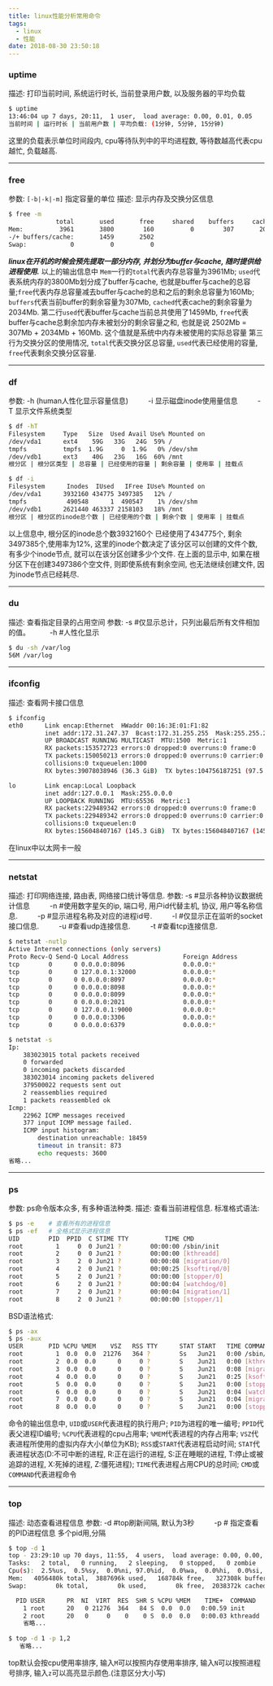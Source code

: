 ```yaml
---
title: linux性能分析常用命令
tags:
  - linux
  - 性能
date: 2018-08-30 23:50:18
---
```



### uptime
描述: 打印当前时间, 系统运行时长, 当前登录用户数, 以及服务器的平均负载
```bash
$ uptime
13:46:04 up 7 days, 20:11,  1 user,  load average: 0.00, 0.01, 0.05
当前时间 | 运行时长 | 当前用户数 | 平均负载: (1分钟, 5分钟, 15分钟)
```
这里的负载表示单位时间段内, cpu等待队列中的平均进程数, 等待数越高代表cpu越忙, 负载越高. 
<!-- more -->

-----------
### free 
参数: `[-b|-k|-m]` 指定容量的单位
描述: 显示内存及交换分区信息
```bash
$ free -m
             total       used       free     shared    buffers     cached
Mem:          3961       3800        160          0        307       2034
-/+ buffers/cache:       1459       2502
Swap:            0          0          0
```
***linux在开机的时候会预先提取一部分内存, 并划分为buffer与cache, 随时提供给进程使用.***
以上的输出信息中 `Mem`一行的`total`代表内存总容量为3961Mb; `used`代表系统内存的3800Mb划分成了buffer与cache, 也就是buffer与cache的总容量;`free`代表内存总容量减去buffer与cache的总和之后的剩余总容量为160Mb; `buffers`代表当前buffer的剩余容量为307Mb, `cached`代表cache的剩余容量为2034Mb.
第二行`used`代表buffer与cache当前总共使用了1459Mb, `free`代表buffer与cache总剩余加内存未被划分的剩余容量之和, 也就是说 2502Mb = 307Mb + 2034Mb + 160Mb. 这个值就是系统中内存未被使用的实际总容量
第三行为交换分区的使用情况, `total`代表交换分区总容量, `used`代表已经使用的容量, `free`代表剩余交换分区容量.

-----------
### df 
参数: -h (human人性化显示容量信息)
&ensp;&ensp;&ensp;&ensp;&ensp;-i 显示磁盘inode使用量信息
&ensp;&ensp;&ensp;&ensp;&ensp;-T 显示文件系统类型
```bash
$ df -hT
Filesystem     Type   Size  Used Avail Use% Mounted on
/dev/vda1      ext4    59G   33G   24G  59% /
tmpfs          tmpfs  1.9G     0  1.9G   0% /dev/shm
/dev/vdb1      ext3    40G   23G   16G  60% /mnt
根分区 | 根分区类型 | 总容量 | 已经使用的容量 | 剩余容量 | 使用率 | 挂载点
```

```bash
$ df -i
Filesystem      Inodes  IUsed   IFree IUse% Mounted on
/dev/vda1      3932160 434775 3497385   12% /
tmpfs           490548      1  490547    1% /dev/shm
/dev/vdb1      2621440 463337 2158103   18% /mnt
根分区 | 根分区的inode总个数 | 已经使用的个数 | 剩余个数 | 使用率 | 挂载点

```
以上信息中, 根分区的inode总个数3932160个 已经使用了434775个, 剩余3497385个,使用率为12%, 这里的inode个数决定了该分区可以创建的文件个数, 有多少个inode节点, 就可以在该分区创建多少个文件. 在上面的显示中, 如果在根分区下在创建3497386个空文件, 则即使系统有剩余空间, 也无法继续创建文件, 因为inode节点已经耗尽.

-----------
### du 
描述: 查看指定目录的占用空间
参数: -s   #仅显示总计，只列出最后所有文件相加的值。
&ensp;&ensp;&ensp;&ensp;&ensp;-h    #人性化显示
```bash
$ du -sh /var/log
56M	/var/log
```

-----------
### ifconfig
描述: 查看网卡接口信息
```bash
$ ifconfig
eth0      Link encap:Ethernet  HWaddr 00:16:3E:01:F1:82
          inet addr:172.31.247.37  Bcast:172.31.255.255  Mask:255.255.240.0
          UP BROADCAST RUNNING MULTICAST  MTU:1500  Metric:1
          RX packets:153572723 errors:0 dropped:0 overruns:0 frame:0
          TX packets:150050213 errors:0 dropped:0 overruns:0 carrier:0
          collisions:0 txqueuelen:1000
          RX bytes:39078038946 (36.3 GiB)  TX bytes:104756187251 (97.5 GiB)

lo        Link encap:Local Loopback
          inet addr:127.0.0.1  Mask:255.0.0.0
          UP LOOPBACK RUNNING  MTU:65536  Metric:1
          RX packets:229489342 errors:0 dropped:0 overruns:0 frame:0
          TX packets:229489342 errors:0 dropped:0 overruns:0 carrier:0
          collisions:0 txqueuelen:0
          RX bytes:156048407167 (145.3 GiB)  TX bytes:156048407167 (145.3 GiB)
```
在linux中以太网卡一般
 
-----------
### netstat 
描述: 打印网络连接, 路由表, 网络接口统计等信息.
参数: -s   #显示各种协议数据统计信息
&ensp;&ensp;&ensp;&ensp;&ensp;-n   #使用数字星矢的ip, 端口号, 用户id代替主机, 协议, 用户等名称信息.
&ensp;&ensp;&ensp;&ensp;&ensp;-p   #显示进程名称及对应的进程id号.
&ensp;&ensp;&ensp;&ensp;&ensp;-l   #仅显示正在监听的socket接口信息.
&ensp;&ensp;&ensp;&ensp;&ensp;-u   #查看udp连接信息.
&ensp;&ensp;&ensp;&ensp;&ensp;-t   #查看tcp连接信息.
```bash
$ netstat -nutlp
Active Internet connections (only servers)
Proto Recv-Q Send-Q Local Address               Foreign Address             State       PID/Program name
tcp        0      0 0.0.0.0:8096                0.0.0.0:*                   LISTEN      3796/nginx
tcp        0      0 127.0.0.1:32000             0.0.0.0:*                   LISTEN      1273/java
tcp        0      0 0.0.0.0:8097                0.0.0.0:*                   LISTEN      3796/nginx
tcp        0      0 0.0.0.0:8098                0.0.0.0:*                   LISTEN      3796/nginx
tcp        0      0 0.0.0.0:8099                0.0.0.0:*                   LISTEN      3796/nginx
tcp        0      0 0.0.0.0:2021                0.0.0.0:*                   LISTEN      19047/WorkerMan
tcp        0      0 127.0.0.1:9000              0.0.0.0:*                   LISTEN      659/php-fpm
tcp        0      0 0.0.0.0:3306                0.0.0.0:*                   LISTEN      13147/mysqld
tcp        0      0 0.0.0.0:6379                0.0.0.0:*                   LISTEN      14342/./redis-serve
```
```bash
$ netstat -s
Ip:
    383023015 total packets received
    0 forwarded
    0 incoming packets discarded
    383023014 incoming packets delivered
    379500022 requests sent out
    2 reassemblies required
    1 packets reassembled ok
Icmp:
    22962 ICMP messages received
    377 input ICMP message failed.
    ICMP input histogram:
        destination unreachable: 18459
        timeout in transit: 873
        echo requests: 3600
省略...
```

-----------
### ps
参数: ps命令版本众多, 有多种语法种类.
描述: 查看当前进程信息.
标准格式语法:
```bash
$ ps -e    # 查看所有的进程信息
$ ps -ef   # 全格式显示进程信息
UID        PID  PPID  C STIME TTY          TIME CMD
root         1     0  0 Jun21 ?        00:00:00 /sbin/init
root         2     0  0 Jun21 ?        00:00:00 [kthreadd]
root         3     2  0 Jun21 ?        00:00:08 [migration/0]
root         4     2  0 Jun21 ?        00:00:25 [ksoftirqd/0]
root         5     2  0 Jun21 ?        00:00:00 [stopper/0]
root         6     2  0 Jun21 ?        00:00:04 [watchdog/0]
root         7     2  0 Jun21 ?        00:00:04 [migration/1]
root         8     2  0 Jun21 ?        00:00:00 [stopper/1]
```
BSD语法格式:
```bash
$ ps -ax
$ ps -aux
USER       PID %CPU %MEM    VSZ   RSS TTY      STAT START   TIME COMMAND
root         1  0.0  0.0  21276   364 ?        Ss   Jun21   0:00 /sbin/init
root         2  0.0  0.0      0     0 ?        S    Jun21   0:00 [kthreadd]
root         3  0.0  0.0      0     0 ?        S    Jun21   0:08 [migration/0]
root         4  0.0  0.0      0     0 ?        S    Jun21   0:25 [ksoftirqd/0]
root         5  0.0  0.0      0     0 ?        S    Jun21   0:00 [stopper/0]
root         6  0.0  0.0      0     0 ?        S    Jun21   0:04 [watchdog/0]
root         7  0.0  0.0      0     0 ?        S    Jun21   0:04 [migration/1]
root         8  0.0  0.0      0     0 ?        S    Jun21   0:00 [stopper/1]
```
命令的输出信息中, `UID`或`USER`代表进程的执行用户;
`PID`为进程的唯一编号;
`PPID`代表父进程ID编号;
`%CPU`代表进程的cpu占用率;
`%MEM`代表进程的内存占用率;
`VSZ`代表进程所使用的虚拟内存大小(单位为KB);
`RSS`或`START`代表进程启动时间;
`STAT`代表进程状态(D:不可中断的进程, R:正在运行的进程, S:正在睡眠的进程, T:停止或被追踪的进程, X:死掉的进程, Z:僵死进程);
`TIME`代表进程占用CPU的总时间;
`CMD`或`COMMAND`代表进程命令

 
-----------
### top 
描述: 动态查看进程信息
参数: -d #top刷新间隔, 默认为3秒
&ensp;&ensp;&ensp;&ensp;&ensp;-p # 指定查看的PID进程信息 多个pid用,分隔
```bash
$ top -d 1
top - 23:29:10 up 70 days, 11:55,  4 users,  load average: 0.00, 0.00, 0.00
Tasks:   2 total,   0 running,   2 sleeping,   0 stopped,   0 zombie
Cpu(s):  2.5%us,  0.5%sy,  0.0%ni, 97.0%id,  0.0%wa,  0.0%hi,  0.0%si,  0.0%st
Mem:   4056480k total,  3887696k used,   168784k free,   327308k buffers
Swap:        0k total,        0k used,        0k free,  2038372k cached

  PID USER      PR  NI  VIRT  RES  SHR S %CPU %MEM    TIME+  COMMAND
    1 root      20   0 21276  364   84 S  0.0  0.0   0:00.59 init
    2 root      20   0     0    0    0 S  0.0  0.0   0:00.03 kthreadd
    省略...
    
$ top -d 1 -p 1,2
   省略...
```
top默认会按cpu使用率排序, 输入`M`可以按照内存使用率排序, 输入`N`可以按照进程号排序, 输入`z`可以高亮显示颜色.(注意区分大小写)
